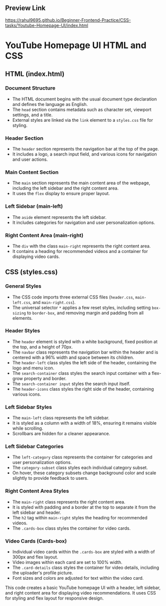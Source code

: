 ## Preview Link
https://rahul9695.github.io/Beginner-Frontend-Practice/CSS-tasks/Youtube-Homepage-UI/index.html

# YouTube Homepage UI HTML and CSS

## HTML (index.html)

### Document Structure
- The HTML document begins with the usual document type declaration and defines the language as English.
- The `head` section contains metadata such as character set, viewport settings, and a title.
- External styles are linked via the `link` element to a `styles.css` file for styling.

### Header Section
- The `header` section represents the navigation bar at the top of the page.
- It includes a logo, a search input field, and various icons for navigation and user actions.

### Main Content Section
- The `main` section represents the main content area of the webpage, including the left sidebar and the right content area.
- It uses the `flex` display to ensure proper layout.

### Left Sidebar (main-left)
- The `aside` element represents the left sidebar.
- It includes categories for navigation and user personalization options.

### Right Content Area (main-right)
- The `div` with the class `main-right` represents the right content area.
- It contains a heading for recommended videos and a container for displaying video cards.

## CSS (styles.css)

### General Styles
- The CSS code imports three external CSS files (`header.css`, `main-left.css`, and `main-right.css`).
- The universal selector `*` applies a few reset styles, including setting `box-sizing` to `border-box`, and removing margin and padding from all elements.

### Header Styles
- The `header` element is styled with a white background, fixed position at the top, and a height of 70px.
- The `navbar` class represents the navigation bar within the header and is centered with a 96% width and space between its children.
- The `header-left` class styles the left side of the header, containing the logo and menu icon.
- The `search-container` class styles the search input container with a flex-grow property and border.
- The `search-container input` styles the search input itself.
- The `header-icons` class styles the right side of the header, containing various icons.

### Left Sidebar Styles
- The `main-left` class represents the left sidebar.
- It is styled as a column with a width of 18%, ensuring it remains visible while scrolling.
- Scrollbars are hidden for a cleaner appearance.

### Left Sidebar Categories
- The `left-category` class represents the container for categories and user personalization options.
- The `category-subset` class styles each individual category subset.
- On hover, these category subsets change background color and scale slightly to provide feedback to users.

### Right Content Area Styles
- The `main-right` class represents the right content area.
- It is styled with padding and a border at the top to separate it from the left sidebar and header.
- The `h2` tag within `main-right` styles the heading for recommended videos.
- The `.cards-box` class styles the container for video cards.

### Video Cards (Cards-box)
- Individual video cards within the `.cards-box` are styled with a width of 300px and flex layout.
- Video images within each card are set to 100% width.
- The `.card-details` class styles the container for video details, including the uploader's profile picture.
- Font sizes and colors are adjusted for text within the video card.

This code creates a basic YouTube homepage UI with a header, left sidebar, and right content area for displaying video recommendations. It uses CSS for styling and flex layout for responsive design.
